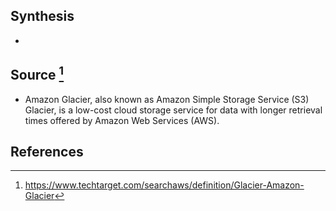 ## Synthesis
- 
## Source [^1]
- Amazon Glacier, also known as Amazon Simple Storage Service (S3) Glacier, is a low-cost cloud storage service for data with longer retrieval times offered by Amazon Web Services (AWS).
## References

[^1]: https://www.techtarget.com/searchaws/definition/Glacier-Amazon-Glacier